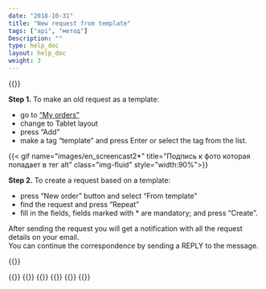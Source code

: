 ```yaml
---
date: "2018-10-31"
title: "New request from template"
tags: ["api", "метод"]
Description: ""
type: help_doc
layout: help_doc
weight: 3
--- 
```


{{<alert icon="hand-o-up" color="alert11-light" text="Use this feature for your repeating requests with the same details." close="false">}} 

**Step 1.** To make an old request as a template:

- go to  <a href="https://my.fesco.com/requests" target="_blank">“My orders”</a>
- change to Tablet layout 
- press “Add”
- make a tag “template” and press Enter or select the tag from the list.

{{< gif name="images/en_screencast2*" title="Подпись к фото которая попадает в тег alt" class="img-fluid" style="width:90%">}}
<br/>

**Step  2.** To create a request based on a template:

- press “New order” button and select “From template”
- find the request and press “Repeat”
- fill in the fields, fields marked with * are mandatory; and press “Create”.

<div class="pixxett-alert pixxett-alert-icon alert8-light">
  <i class="fa fa-envelope"></i>After sending the request you will get a notification with all the request details on your email.  <br/> You can continue the correspondence by sending a REPLY to the message.
</div>

{{<isHelpful>}}


{{<seeAlso>}}
    {{<seeAlsoItem link="/en/new_order/online_order/copy/" text="Copy from the previous request">}}
    {{<seeAlsoItem link="/en/new_order/fields/" text="How to fill in the fields in the request">}}
    {{<seeAlsoItem link="/en/new_order/questions/" text="How to add one more cargo to the request">}}
    {{<seeAlsoItem link="/en/new_order/questions/" text="Who should be indicated as a consignee at destination station at the destination station">}}
{{</seeAlso>}}